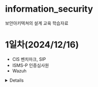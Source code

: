 # information_security
보안아키텍쳐의 설계 교육 학습자료

# 1일차(2024/12/16)
- CIS 벤치마크, SIP
- ISMS-P 인증심사원
- Wazuh
<details>
  
### 1. 정보 보안의 이해
##### 보안의 3대 요소
- 무결성, 가용성, 기밀성
##### 보안 전문가의 자격 요건
- 운영체제, 네트워크, 프로그래밍, 서버

### 2. 정보보안 아키텍처
##### X.805 아키텍처
- 주요목표: 인프라/서비스/애플리케이션 보안
- 주요요소
  - 보안차원: 접근제어, 인증, 무결성, 기밀성, 통신 무결성, 통신 보안, 가용성, 프라이버시
##### 보안 프레임워크
- NIST Cyversecurity Framework(NIST CSF)
  - 미국 국립표준기술연구소(NIST)에서 개발한 프레임워크, 사이버 보안 지침 제공
  - 식별, 보호, 담지 대응, 복구
- 회복탄력성
- BCP/DRP: 업무연속성/재해복구계획
- ISO/IEC 27001
  - 조직의 정보보호를 체계적으로 관리/지속적으로 개선할 수 있는 프레임워크
  - 정보보호관리체계(ISMS) 표준
- ISMS-P
  - 조직의 주요 정보자산을 보호하기 위해 정보보호관리 절차와 과정을 체계적으로 수립하여 지속적으로 관리/운영하기 위한 종합적인 체계

### API 보안 가이드
##### 

### 실습
- 개인정보처리 시스템 흐름도 작성
### 요약자료
- 
</details>

### 
